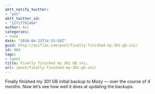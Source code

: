 ```yaml
---
aktt_notify_twitter:
- "yes"
aktt_twitter_id:
- "12717781464"
author: Avi
categories:
- none
date: "2010-04-23T14:33:58Z"
guid: http://aviflax.com/post/finally-finished-my-301-gb-ini/
id: 984
tags:
- tweet
title: Finally finished my 301 GB ini…
url: /post/finally-finished-my-301-gb-ini/
---
```

Finally finished my 301 GB initial backup to Mozy — over the course of 4 months. Now let&#8217;s see how well it does at updating the backups.
